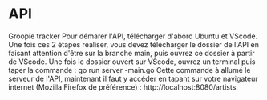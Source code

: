 # API
Groopie tracker
Pour démarer l'API, télécharger d'abord Ubuntu et VScode.
Une fois ces 2 étapes réaliser, vous devez télécharger le dossier de l'API en faisant attention d'être sur la branche main, puis ouvrez ce dossier à partir de VScode.
Une fois le dossier ouvert sur VScode, ouvrez un terminal puis taper la commande : go run server -main.go
Cette commande à allumé le serveur de l'API, maintenant il faut y accéder en tapant sur votre navigateur internet (Mozilla Firefox de préférence) : http://localhost:8080/artists.